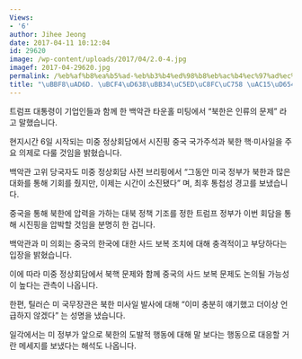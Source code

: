 ```yaml
---
Views:
- '6'
author: Jihee Jeong
date: 2017-04-11 10:12:04
id: 29620
image: /wp-content/uploads/2017/04/2.0-4.jpg
imagef: 2017-04-29620.jpg
permalink: /%eb%af%b8%ea%b5%ad-%eb%b3%b4%ed%98%b8%eb%ac%b4%ec%97%ad%ec%a3%bc%ec%9d%98-%ea%b0%95%ed%99%94/
title: "\uBBF8\uAD6D. \uBCF4\uD638\uBB34\uC5ED\uC8FC\uC758 \uAC15\uD654"
---
```


트럼프 대통령이 기업인들과 함께 한 백악관 타운홀 미팅에서 &#8220;북한은 인류의 문제&#8221; 라고 말했습니다.

현지시간 6일 시작되는 미중 정상회담에서 시진핑 중국 국가주석과 북한 핵·미사일을 주요 의제로 다룰 것임을 밝혔습니다.

백악관 고위 당국자도 미중 정상회담 사전 브리핑에서 &#8220;그동안 미국 정부가 북한과 많은 대화를 통해 기회를 줬지만, 이제는 시간이 소진됐다&#8221; 며, 최후 통첩성 경고를 보냈습니다.

중국을 통해 북한에 압력을 가하는 대북 정책 기조를 정한 트럼프 정부가 이번 회담을 통해 시진핑을 압박할 것임을 분명히 한 겁니다.

백악관과 미 의회는 중국의 한국에 대한 사드 보복 조치에 대해 충격적이고 부당하다는 입장을 밝혔습니다.

이에 따라 미중 정상회담에서 북핵 문제와 함께 중국의 사드 보복 문제도 논의될 가능성이 높다는 관측이 나옵니다.

한편, 틸러슨 미 국무장관은 북한 미사일 발사에 대해 &#8220;이미 충분히 얘기했고 더이상 언급하지 않겠다&#8221; 는 성명을 냈습니다.

일각에서는 미 정부가 앞으로 북한의 도발적 행동에 대해 말 보다는 행동으로 대응할 거란 메세지를 보냈다는 해석도 나옵니다.